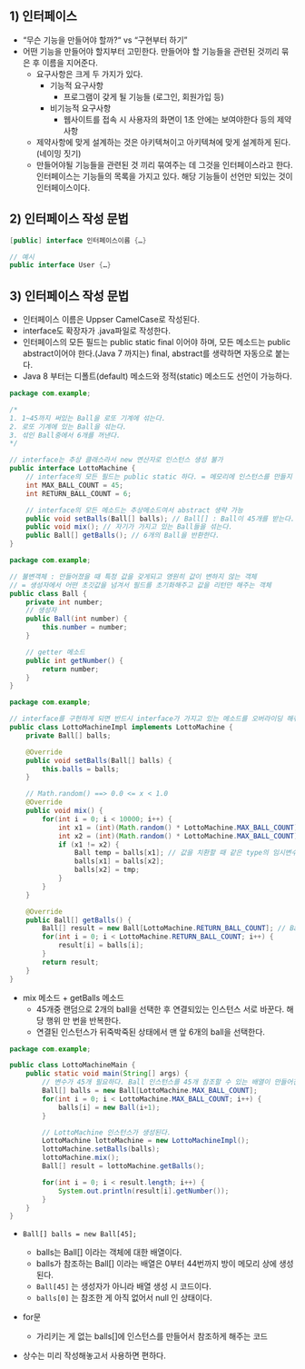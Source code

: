 ## 1) 인터페이스
- “무슨 기능을 만들어야 할까?“ vs “구현부터 하기”
- 어떤 기능을 만들어야 할지부터 고민한다. 만들어야 할 기능들을 관련된 것끼리 묶은 후 이름을 지어준다.
	- 요구사항은 크게 두 가지가 있다.
		- 기능적 요구사항
			- 프로그램이 갖게 될 기능들 (로그인, 회원가입 등)
		- 비기능적 요구사항
			- 웹사이트를 접속 시 사용자의 화면이 1초 안에는 보여야한다 등의 제약사항
	- 제약사항에 맞게 설계하는 것은 아키텍쳐이고 아키텍쳐에 맞게 설계하게 된다. (네이밍 짓기)
	- 만들어야될 기능들을 관련된 것 끼리 묶여주는 데 그것을 인터페이스라고 한다. 인터페이스는 기능들의 목록을 가지고 있다. 해당 기능들이 선언만 되있는 것이 인터페이스이다.

## 2) 인터페이스 작성 문법
```Java
[public] interface 인터페이스이름 {…}

// 예시
public interface User {…}
```

## 3) 인터페이스 작성 문법
- 인터페이스 이름은 Uppser CamelCase로 작성된다.
- interface도 확장자가 .java파일로 작성한다.
- 인터페이스의 모든 필드는 public static final 이어야 하며, 모든 메소드는 public abstract이어야 한다.(Java 7 까지는) final, abstract를 생략하면 자동으로 붙는다.
- Java 8 부터는 디폴트(default) 메소드와 정적(static) 메소드도 선언이 가능하다.

```Java
package com.example;

/*
1. 1~45까지 써있는 Ball을 로또 기계에 섞는다.
2. 로또 기계에 있는 Ball을 섞는다.
3. 섞인 Ball중에서 6개를 꺼낸다.
*/

// interface는 추상 클래스라서 new 연산자로 인스턴스 생성 불가
public interface LottoMachine {
	// interface의 모든 필드는 public static 하다. = 메모리에 인스턴스를 만들지 않아도 올라갈 수 있다.
	int MAX_BALL_COUNT = 45;
	int RETURN_BALL_COUNT = 6;

	// interface의 모든 메소드는 추상메소드여서 abstract 생략 가능
	public void setBalls(Ball[] balls);	// Ball[] : Ball이 45개를 받는다.
	public void mix(); // 자기가 가지고 있는 Ball들을 섞는다.
	public Ball[] getBalls(); // 6개의 Ball을 반환한다.
}
```

```Java
package com.example;

// 불변객체 : 만들어졌을 때 특정 값을 갖게되고 영원히 값이 변하지 않는 객체
// = 생성자에서 어떤 초깃값을 넘겨서 필드를 초기화해주고 값을 리턴만 해주는 객체
public class Ball {
	private int number;
	// 생성자
	public Ball(int number) {
		this.number = number;
	}

	// getter 메소드
	public int getNumber() {
		return number;
	}
}
```

```Java
package com.example;

// interface를 구현하게 되면 반드시 interface가 가지고 있는 메소드를 오버라이딩 해줘야한다.
public class LottoMachineImpl implements LottoMachine {
	private Ball[] balls;

	@Override
	public void setBalls(Ball[] balls) {
		this.balls = balls;
	}

	// Math.random() ==> 0.0 <= x < 1.0 
	@Override
	public void mix() {
		for(int i = 0; i < 10000; i++) {
			int x1 = (int)(Math.random() * LottoMachine.MAX_BALL_COUNT);
			int x2 = (int)(Math.random() * LottoMachine.MAX_BALL_COUNT);
			if (x1 != x2) {
				Ball temp = balls[x1]; // 값을 치환할 때 같은 type의 임시변수가 필요
				balls[x1] = balls[x2];
				balls[x2] = tmp;
			}
		}
	}

	@Override
	public Ball[] getBalls() {
		Ball[] result = new Ball[LottoMachine.RETURN_BALL_COUNT]; // Ball 6개를 참조할 수 있는 배열
		for(int i = 0; i < LottoMachine.RETURN_BALL_COUNT; i++) {
			result[i] = balls[i];
		}
		return result;
	}
}
```
- mix 메소드 + getBalls 메소드
	- 45개중 랜덤으로 2개의 ball을 선택한 후 연결되있는 인스턴스 서로 바꾼다. 해당 행위 만 번을 반복한다.
	- 연결된 인스턴스가 뒤죽박죽된 상태에서 맨 앞 6개의 ball을 선택한다.

```Java
package com.example;

public class LottoMachineMain {
	public static void main(String[] args) {
		// 변수가 45개 필요하다. Ball 인스턴스를 45개 참조할 수 있는 배열이 만들어진다.
		Ball[] balls = new Ball[LottoMachine.MAX_BALL_COUNT];
		for(int i = 0; i < LottoMachine.MAX_BALL_COUNT; i++) {
			balls[i] = new Ball(i+1);
		}

		// LottoMachine 인스턴스가 생성된다.
		LottoMachine lottoMachine = new LottoMachineImpl();
		lottoMachine.setBalls(balls);
		lottoMachine.mix();
		Ball[] result = lottoMachine.getBalls();

		for(int i = 0; i < result.length; i++) {
			System.out.println(result[i].getNumber());
		}
	}	
}
```
- `Ball[] balls = new Ball[45];`
	- balls는 Ball[] 이라는 객체에 대한 배열이다.
	- balls가 참조하는 Ball[] 이라는 배열은 0부터 44번까지 방이 메모리 상에 생성된다.
	- `Ball[45]` 는 생성자가 아니라 배열 생성 시 코드이다.
	- `balls[0]` 는  참조한 게 아직 없어서 null 인 상태이다.
- for문
	- 가리키는 게 없는 balls[]에 인스턴스를 만들어서 참조하게 해주는 코드

- 상수는 미리 작성해놓고서 사용하면 편하다.